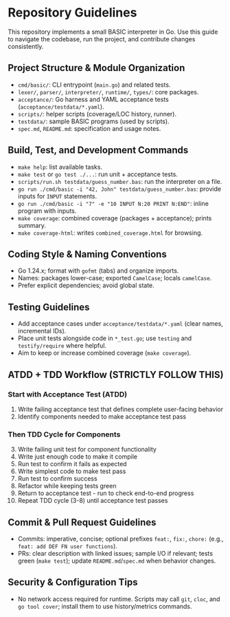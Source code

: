 # Repository Guidelines

This repository implements a small BASIC interpreter in Go. Use this guide to navigate the codebase, run the project, and contribute changes consistently.

## Project Structure & Module Organization
- `cmd/basic/`: CLI entrypoint (`main.go`) and related tests.
- `lexer/`, `parser/`, `interpreter/`, `runtime/`, `types/`: core packages.
- `acceptance/`: Go harness and YAML acceptance tests (`acceptance/testdata/*.yaml`).
- `scripts/`: helper scripts (coverage/LOC history, runner).
- `testdata/`: sample BASIC programs (used by scripts).
- `spec.md`, `README.md`: specification and usage notes.

## Build, Test, and Development Commands
- `make help`: list available tasks.
- `make test` or `go test ./...`: run unit + acceptance tests.
- `scripts/run.sh testdata/guess_number.bas`: run the interpreter on a file.
- `go run ./cmd/basic -i "42, John" testdata/guess_number.bas`: provide inputs for `INPUT` statements.
- `go run ./cmd/basic -i "7" -e "10 INPUT N:20 PRINT N:END"`: inline program with inputs.
- `make coverage`: combined coverage (packages + acceptance); prints summary.
- `make coverage-html`: writes `combined_coverage.html` for browsing.

## Coding Style & Naming Conventions
- Go 1.24.x; format with `gofmt` (tabs) and organize imports.
- Names: packages lower-case; exported `CamelCase`; locals `camelCase`.
- Prefer explicit dependencies; avoid global state.

## Testing Guidelines
- Add acceptance cases under `acceptance/testdata/*.yaml` (clear names, incremental IDs).
- Place unit tests alongside code in `*_test.go`; use `testing` and `testify/require` where helpful.
- Aim to keep or increase combined coverage (`make coverage`).

## ATDD + TDD Workflow (STRICTLY FOLLOW THIS)

### Start with Acceptance Test (ATDD)
1. Write failing acceptance test that defines complete user-facing behavior
2. Identify components needed to make acceptance test pass

### Then TDD Cycle for Components
3. Write failing unit test for component functionality
4. Write just enough code to make it compile
5. Run test to confirm it fails as expected
6. Write simplest code to make test pass
7. Run test to confirm success
8. Refactor while keeping tests green
9. Return to acceptance test - run to check end-to-end progress
10. Repeat TDD cycle (3-8) until acceptance test passes

## Commit & Pull Request Guidelines
- Commits: imperative, concise; optional prefixes `feat:`, `fix:`, `chore:` (e.g., `feat: add DEF FN user functions`).
- PRs: clear description with linked issues; sample I/O if relevant; tests green (`make test`); update `README.md`/`spec.md` when behavior changes.

## Security & Configuration Tips
- No network access required for runtime. Scripts may call `git`, `cloc`, and `go tool cover`; install them to use history/metrics commands.
